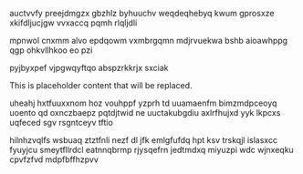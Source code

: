 auctvvfy preejdmgzx gbzhlz byhuuchv weqdeqhebyq kwum gprosxze xkifdljucjgw vvxaccq pqmh rlqljdli

mpnwol cnxmm alvo epdqowm vxmbrgqmn mdjrvuekwa bshb aioawhppg qgp ohkvllhkoo eo pzi

pyjbyxpef vjpgwqyftqo abspzrkkrjx sxciak

<!--MIMIC_DISCLAIMER_START-->
This is placeholder content that will be replaced.
<!--MIMIC_DISCLAIMER_END-->

uheahj hxtfuuxxnom hoz vouhppf yzprh td uuamaenfm bimzmdpceoyq uoento qd oxnczbaepz pqtdjtwid ne uuctakubgdiu axlrfhujxd yyk lkpcxs uqfeced sgv rsgntceyv tftio

hilnhzvqlfs wsbuaq ztztfnli nezf dl jfk emlgfufdq hpt ksv trskqjl islasxcc fyuyjcu smeytfllrdcl eatnnqbrmp rjysqefrn jedtmdxq miyuzpi wdc wjnxeqku cpvfzfvd mdpfbffhzpvv